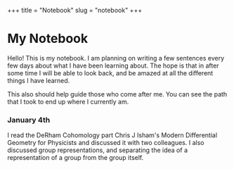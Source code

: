 +++
title = "Notebook"
slug = "notebook"
+++

# My Notebook

Hello! This is my notebook. I am planning on writing a few sentences every few days about what I have been learning about. The hope is that in after some time I will be able to look back, and be amazed at all the different things I have learned. 

This also should help guide those who come after me. You can see the path that I took to end up where I currently am.

### January 4th

I read the DeRham Cohomology part Chris J Isham's Modern Differential Geometry for Physicists and discussed it with two colleagues. I also discussed group representations, and separating the idea of a representation of a group from the group itself.